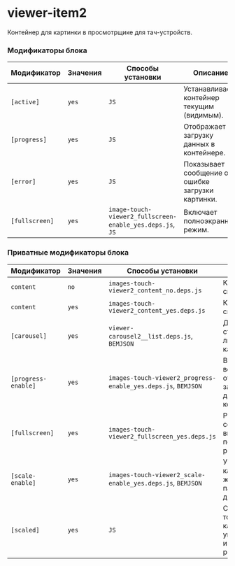 # viewer-item2

Контейнер для картинки в просмотрщике для тач-устройств.

<a name="mods"></a>
### Модификаторы блока

| Модификатор | Значения | Способы установки | Описание |
| ----------- | -------- | ----------------- | -------- |
| `[active]` | `yes` | `JS` | Устанавливает контейнер текущим (видимым). |
| `[progress]` | `yes` | `JS` | Отображает загрузку данных в контейнере. |
| `[error]` | `yes` | `JS` | Показывает сообщение об ошибке загрузки картинки. |
| `[fullscreen]` | `yes` | `image-touch-viewer2_fullscreen-enable_yes.deps.js`, `JS` | Включает полноэкранный режим. |

### Приватные модификаторы блока
| Модификатор | Значения | Способы установки | Описание |
| ----------- | -------- | ----------------- | -------- |
| `content` | `no` | `images-touch-viewer2_content_no.deps.js` | Контейнер без скролла. |
| `content` | `yes` | `images-touch-viewer2_content_yes.deps.js` | Контейнер со скроллом. |
| `[carousel]` | `yes` | `viewer-carousel2__list.deps.js`, `BEMJSON` | Добавляет стрелки листания карусели. |
| `[progress-enable]` | `yes` | `images-touch-viewer2_progress-enable_yes.deps.js`, `BEMJSON` | Включает возможность отображения загрузки данных в контейнере. |
| `[fullscreen]` | `yes` | `images-touch-viewer2_fullscreen_yes.deps.js` | Реагирует на событие включения полноэкранного режима. |
| `[scale-enable]` | `yes` | `images-touch-viewer2_scale-enable_yes.deps.js`, `BEMJSON` | Увеличивает картинку при жестах двумя пальцами и двойном тапе. |
| `[scaled]` | `yes` | `JS` | Сообщает о том, что картинка увеличена. Не имеет `js`\|`css` реализации. |
